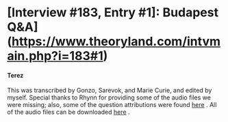 # [Interview #183, Entry #1]: Budapest Q&A](https://www.theoryland.com/intvmain.php?i=183#1)

#### Terez

This was transcribed by Gonzo, Sarevok, and Marie Curie, and edited by myself. Special thanks to Rhynn for providing some of the audio files we were missing; also, some of the question attributions were found
[here](http://lfg.hu/8408/hirek/robert-jordan-interju/)
. All of the audio files can be downloaded
[here](http://www.mediafire.com/?by3etjb7foy7hsk)
.

